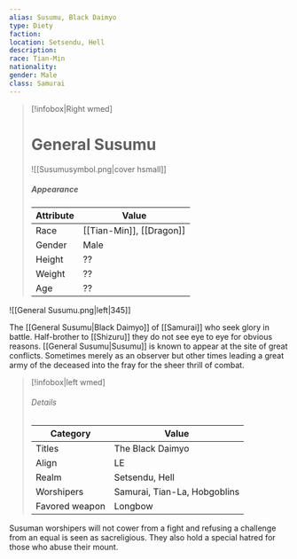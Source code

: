 ```yaml
---
alias: Susumu, Black Daimyo
type: Diety
faction: 
location: Setsendu, Hell
description:  
race: Tian-Min
nationality:
gender: Male
class: Samurai
---
```


> [!infobox|Right wmed]
> # General Susumu
> ![[Susumusymbol.png|cover hsmall]]
> ##### Appearance
> | Attribute |  Value
> | ---- | ---- |
> | Race | [[Tian-Min]], [[Dragon]] |
> | Gender | Male |
> | Height | ?? |
> | Weight | ?? |
> | Age | ?? |

![[General Susumu.png|left|345]] 

The [[General Susumu|Black Daimyo]] of [[Samurai]] who seek glory in battle. Half-brother to [[Shizuru]] they do not see eye to eye for obvious reasons. [[General Susumu|Susumu]] is known to appear at the site of great conflicts. Sometimes merely as an observer but other times leading a great army of the deceased into the fray for the sheer thrill of combat.

> [!infobox|left wmed]
> ###### Details
> | Category | Value
> | ---- | ---- |
> | Titles | The Black Daimyo |
> | Align | LE |
> | Realm | Setsendu, Hell |
> | Worshipers | Samurai, Tian-La, Hobgoblins |
> | Favored weapon | Longbow |

Susuman worshipers will not cower from a fight and refusing a challenge from an equal is seen as sacreligious. They also hold a special hatred for those who abuse their mount. 